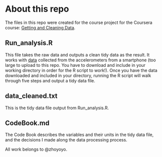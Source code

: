 # About this repo

The files in this repo were created for the course project for the Coursera course: [Getting and Cleaning Data](https://www.coursera.org/course/getdata).

## Run_analysis.R

This file takes the raw data and outputs a clean tidy data as the result. It works with [data](https://d396qusza40orc.cloudfront.net/getdata%2Fprojectfiles%2FUCI%20HAR%20Dataset.zip) collected from the accelerometers from a smartphone (too large to upload to this repo. You have to download and include in your working directory in order for the R script to work!). Once you have the data downloaded and included in your directory, running the R script will walk through five steps and output a tidy data file.

## data_cleaned.txt

This is the tidy data file output from Run_analysis.R.

## CodeBook.md

The Code Book describes the variables and their units in the tidy data file, and the decisions I made along the data processing process.

All work belongs to @zhoyoyo.